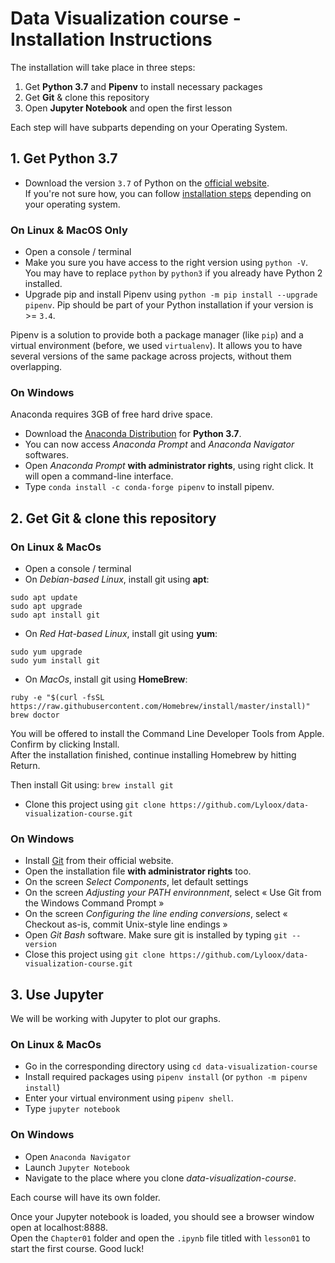 # Data Visualization course - Installation Instructions

The installation will take place in three steps:
1. Get **Python 3.7** and **Pipenv** to install necessary packages
1. Get **Git** & clone this repository
1. Open **Jupyter Notebook** and open the first lesson

Each step will have subparts depending on your Operating System.

## 1. Get Python 3.7 

* Download the version  `3.7` of Python on the 
[official website](https://www.python.org/downloads/).  
If you're not sure how, you can follow 
[installation steps](https://realpython.com/installing-python/) depending on 
your operating system.

### On Linux & MacOS Only 

* Open a console / terminal
* Make you sure you have access to the right version using `python -V`. 
You may have to replace `python` by `python3` if you already have Python 2 
installed.
* Upgrade pip and install Pipenv using 
`python -m pip install --upgrade pipenv`. 
Pip should be part of your Python installation if your version is >= `3.4`.

Pipenv is a solution to provide both a package manager (like `pip`) and a 
virtual environment (before, we used `virtualenv`). It allows you to have 
several versions of the same package across projects, without them overlapping.

### On Windows

Anaconda requires 3GB of free hard drive space.

* Download the [Anaconda Distribution](https://www.anaconda.com/distribution/) 
for **Python 3.7**.
* You can now access *Anaconda Prompt* and *Anaconda Navigator* softwares.
* Open *Anaconda Prompt* **with administrator rights**, using right click. 
It will open a command-line interface. 
* Type `conda install -c conda-forge pipenv` to install pipenv.

## 2. Get Git & clone this repository 

### On Linux & MacOs 

* Open a console / terminal
* On *Debian-based Linux*, install git using **apt**:
```
sudo apt update
sudo apt upgrade
sudo apt install git
```
* On *Red Hat-based Linux*, install git using **yum**:
```
sudo yum upgrade
sudo yum install git
```
* On *MacOs*, install git using **HomeBrew**:
```
ruby -e "$(curl -fsSL https://raw.githubusercontent.com/Homebrew/install/master/install)"
brew doctor
```
You will be offered to install the Command Line Developer Tools from Apple. 
Confirm by clicking Install.  
After the installation finished, continue installing Homebrew by hitting 
Return.

Then install Git using:
`brew install git`

* Clone this project using
`git clone https://github.com/Lyloox/data-visualization-course.git`

### On Windows

* Install [Git](https://git-scm.com/) from their official website.
* Open the installation file **with administrator rights** too.
* On the screen *Select Components*, let default settings
* On the screen *Adjusting your PATH environnment*, select « Use Git from the Windows Command Prompt »
* On the screen *Configuring the line ending conversions*, select  « Checkout as-is, commit Unix-style line endings »
* Open *Git Bash* software. Make sure git is installed by typing `git --version`
* Close this project using 
`git clone https://github.com/Lyloox/data-visualization-course.git`


## 3. Use Jupyter
We will be working with Jupyter to plot our graphs.

### On Linux & MacOs 
* Go in the corresponding directory using `cd data-visualization-course`
* Install required packages using `pipenv install` 
(or `python -m pipenv install`)
* Enter your virtual environment using `pipenv shell`.
* Type `jupyter notebook` 

### On Windows
* Open `Anaconda Navigator`
* Launch `Jupyter Notebook`
* Navigate to the place where you clone *data-visualization-course*.

Each course will have its own folder.

Once your Jupyter notebook is loaded, you should see a browser window 
open at localhost:8888.  
Open the `Chapter01` folder and open the `.ipynb` file
titled with `lesson01` to start the first course. Good luck!

